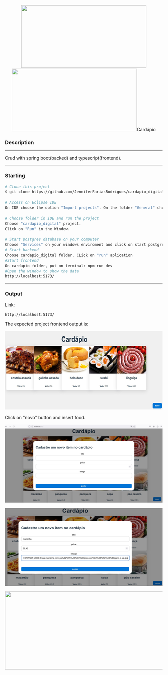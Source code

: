  <p align="center">
 <img src="https://encrypted-tbn0.gstatic.com/images?q=tbn:ANd9GcTynGNI5-C7YGr5Wx5owPqTBG7xL2fv_Zh3bQ&s.jpeg" height="200" width="400">  
 <img src="https://hermes.dio.me/articles/cover/fb641ee6-0898-4a1d-8f6a-b7816e787c22.png" height="200" width="400 </p>
 <h1 align="center">Cardápio</h1>
<p align="center">
</p>


### Description 
---
Crud with spring boot(backed) and typescript(frontend).

---

### Starting
```bash
# Clone this project
$ git clone https://github.com/JenniferFariasRodrigues/cardapio_digital.git

# Access on Eclipse IDE
On IDE choose the option "Import projects". On the folder "General" choose "Existing Projects into workspace" and choose  cardapio_digital tricky-trails-obby folder.

# Choose folder in IDE and run the project
Choose "cardapio_digital" project.
Click on "Run" in the Window.

# Start postgres database on your computer
Choose "Services" on your windows enviroment and click on start postgres sql
# Start backend
Choose cardapio_digital folder. CLick on "run" aplication
#Start frontend
On cardapio folder, put on terminal: npm run dev
#Open the window to show the data
http://localhost:5173/


```

---
### Output

Link:
```
http://localhost:5173/
```



 The expected project frontend output is:
<p align="center">
 <img src="pic_cardapio.jpeg" height="250" width="550"> 
</p>
Click on "novo" button and insert food.<p align="center">
 <img src="modal.jpeg" height="250" width="550"> 
</p>
<p align="center">
 <img src="modal_insert.jpeg" height="250" width="550"> 
</p>
<p align="center">
 <img src="insert_data_maodl.jpeg" height="250" width="550"> 
</p>
